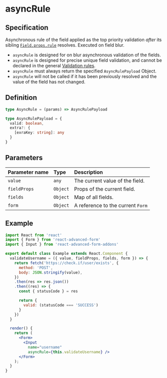 # asyncRule

## Specification

Asynchronous rule of the field applied as the top priority validation _after_ its sibling [`Field.props.rule`](rule.md) resolves. Executed on field blur.

* `asyncRule` is designed for on blur asynchronous validation of the fields.
* `asyncRule` is designed for precise unique field validation, and cannot be declared in the general [Validation rules]().
* `asyncRule` must always return the specified `AsyncRulePayload` Object.
* `asyncRule` will not be called if it has been previously resolved and the value of the field has not changed.

## Definition

```typescript
type AsyncRule = (params) => AsyncRulePayload
```

```typescript
type AsyncRulePayload = {
  valid: boolean,
  extra?: {
    [exraKey: string]: any
  }
}
```

## Parameters

| Parameter name | Type | Description |
| :--- | :--- | :--- |
| `value` | `any` | The current value of the field. |
| `fieldProps` | `Object` | Props of the current field. |
| `fields` | `Object` | Map of all fields. |
| `form` | `Object` | A reference to the current `Form` |

## Example

```jsx
import React from 'react'
import { Form } from 'react-advanced-form'
import { Input } from 'react-advanced-form-addons'

export default class Example extends React.Component {
  validateUsername = ({ value, fieldProps, fields, form }) => {
    return fetch('https://check.if/user/exists', {
      method: 'POST',
      body: JSON.stringify(value),
    })
    .then(res => res.json())
    .then((res) => {
      const { statusCode } = res

      return {
        valid: (statusCode === 'SUCCESS')
      }
    })
  }

  render() {
    return (
      <Form>
        <Input
          name="username"
          asyncRule={this.validateUsername} />
      </Form>
    );
  }
}
```


